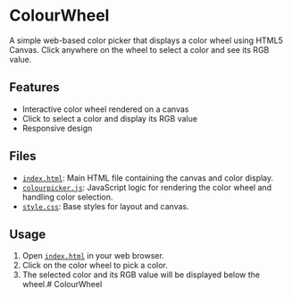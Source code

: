 # ColourWheel

A simple web-based color picker that displays a color wheel using HTML5 Canvas. Click anywhere on the wheel to select a color and see its RGB value.

## Features

- Interactive color wheel rendered on a canvas
- Click to select a color and display its RGB value
- Responsive design

## Files

- [`index.html`](index.html): Main HTML file containing the canvas and color display.
- [`colourpicker.js`](colourpicker.js): JavaScript logic for rendering the color wheel and handling color selection.
- [`style.css`](style.css): Base styles for layout and canvas.

## Usage

1. Open [`index.html`](index.html) in your web browser.
2. Click on the color wheel to pick a color.
3. The selected color and its RGB value will be displayed below the wheel.#   C o l o u r W h e e l  
 